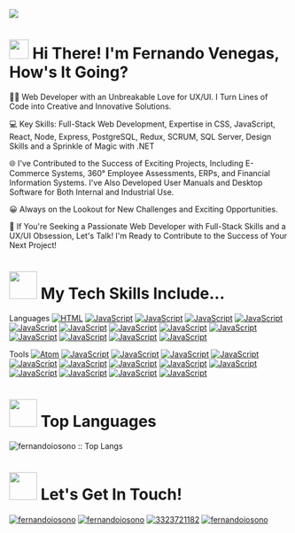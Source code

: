 <img src="https://media.licdn.com/dms/image/D4E16AQGufC6Nq5JLNw/profile-displaybackgroundimage-shrink_350_1400/0/1698950293218?e=1714003200&v=beta&t=U2ir8pNGfBYd3mhYcFPUX5hotWWAHAekdO5m9vkhNCo">

<h1>
  <img src="https://media.giphy.com/media/hvRJCLFzcasrR4ia7z/giphy.gif" width="35">
  <b> Hi There! I'm Fernando Venegas, How's It Going? </b>  
</h1>

👨‍🚀 Web Developer with an Unbreakable Love for UX/UI. I Turn Lines of Code into Creative and Innovative Solutions.

💻 Key Skills: Full-Stack Web Development, Expertise in CSS, JavaScript, React, Node, Express, PostgreSQL, Redux, SCRUM, SQL Server, Design Skills and a Sprinkle of Magic with .NET

🌐 I've Contributed to the Success of Exciting Projects, Including E-Commerce Systems, 360° Employee Assessments, ERPs, and Financial Information Systems. I've Also Developed User Manuals and Desktop Software for Both Internal and Industrial Use.

😀 Always on the Lookout for New Challenges and Exciting Opportunities.

🚀 If You're Seeking a Passionate Web Developer with Full-Stack Skills and a UX/UI Obsession, Let's Talk! I'm Ready to Contribute to the Success of Your Next Project!

<h1>
  <img src="https://media4.giphy.com/media/zSp9sfDhBt5SExPlHa/giphy.gif" width="50">
  <b> My Tech Skills Include... </b>  
</h1>

<p align="left">
  <!--<a href="https://skillicons.dev">
    <img src="https://skillicons.dev/icons?i=bash,cs,css,discord,dotnet,express,git,github,html,idea,jquery,linux,mysql,nodejs,postgres,powershell,react,redux,regex,sass,styledcomponents,sequelize,visualstudio,vite,webpack,wordpress&perline=14" />
  </a>-->
  
  Languages
  [![HTML](https://skillicons.dev/icons?i=html)](https://developer.mozilla.org/es/docs/Web/HTML)
  [![JavaScript](https://skillicons.dev/icons?i=js)](https://developer.mozilla.org/es/docs/Web/JavaScript)
  [![JavaScript](https://skillicons.dev/icons?i=js)](https://developer.mozilla.org/es/docs/Web/JavaScript)
  [![JavaScript](https://skillicons.dev/icons?i=js)](https://developer.mozilla.org/es/docs/Web/JavaScript)
  [![JavaScript](https://skillicons.dev/icons?i=js)](https://developer.mozilla.org/es/docs/Web/JavaScript)
  [![JavaScript](https://skillicons.dev/icons?i=js)](https://developer.mozilla.org/es/docs/Web/JavaScript)
  [![JavaScript](https://skillicons.dev/icons?i=js)](https://developer.mozilla.org/es/docs/Web/JavaScript)
  [![JavaScript](https://skillicons.dev/icons?i=js)](https://developer.mozilla.org/es/docs/Web/JavaScript)
  [![JavaScript](https://skillicons.dev/icons?i=js)](https://developer.mozilla.org/es/docs/Web/JavaScript)
  [![JavaScript](https://skillicons.dev/icons?i=js)](https://developer.mozilla.org/es/docs/Web/JavaScript)
  [![JavaScript](https://skillicons.dev/icons?i=js)](https://developer.mozilla.org/es/docs/Web/JavaScript)
  [![JavaScript](https://skillicons.dev/icons?i=js)](https://developer.mozilla.org/es/docs/Web/JavaScript)
  [![JavaScript](https://skillicons.dev/icons?i=js)](https://developer.mozilla.org/es/docs/Web/JavaScript)
  [![JavaScript](https://skillicons.dev/icons?i=js)](https://developer.mozilla.org/es/docs/Web/JavaScript)
  
  Tools
  [![Atom](https://skillicons.dev/icons?i=atom)](https://atom-editor.cc/)
  [![JavaScript](https://skillicons.dev/icons?i=js)](https://developer.mozilla.org/es/docs/Web/JavaScript)
  [![JavaScript](https://skillicons.dev/icons?i=js)](https://developer.mozilla.org/es/docs/Web/JavaScript)
  [![JavaScript](https://skillicons.dev/icons?i=js)](https://developer.mozilla.org/es/docs/Web/JavaScript)
  [![JavaScript](https://skillicons.dev/icons?i=js)](https://developer.mozilla.org/es/docs/Web/JavaScript)
  [![JavaScript](https://skillicons.dev/icons?i=js)](https://developer.mozilla.org/es/docs/Web/JavaScript)
  [![JavaScript](https://skillicons.dev/icons?i=js)](https://developer.mozilla.org/es/docs/Web/JavaScript)
  [![JavaScript](https://skillicons.dev/icons?i=js)](https://developer.mozilla.org/es/docs/Web/JavaScript)
  [![JavaScript](https://skillicons.dev/icons?i=js)](https://developer.mozilla.org/es/docs/Web/JavaScript)
  [![JavaScript](https://skillicons.dev/icons?i=js)](https://developer.mozilla.org/es/docs/Web/JavaScript)
  [![JavaScript](https://skillicons.dev/icons?i=js)](https://developer.mozilla.org/es/docs/Web/JavaScript)
  [![JavaScript](https://skillicons.dev/icons?i=js)](https://developer.mozilla.org/es/docs/Web/JavaScript)
  [![JavaScript](https://skillicons.dev/icons?i=js)](https://developer.mozilla.org/es/docs/Web/JavaScript)
  [![JavaScript](https://skillicons.dev/icons?i=js)](https://developer.mozilla.org/es/docs/Web/JavaScript)
</p>

<h1>
  <img src="https://media2.giphy.com/media/min28ijNNEE0ZqcOno/giphy.gif" width="50">
  <b> Top Languages </b>  
</h1>

<p>
  <img src="https://github-readme-stats.vercel.app/api/top-langs/?username=fernandoiosono&langs_count=10&theme=tokyonight&layout=compact" alt="fernandoiosono :: Top Langs" />
</p>

<h1>
  <img src="https://media0.giphy.com/media/Q7j00ghLGb0CMl08gY/giphy.gif" width="50">
  <b> Let's Get In Touch! </b>  
</h1>

<p>
  <a href="https://linkedin.com/in/fernandoiosono" target="blank"><img align="center" src="https://img.shields.io/badge/LinkedIn-0077B5?style=for-the-badge&logo=linkedin&logoColor=white" alt="fernandoiosono" /></a>
  <a href = "mailto:fernandoiosono@gmail.com" target="blank"><img align="center" src="https://img.shields.io/badge/Gmail-D14836?style=for-the-badge&logo=gmail&logoColor=white" alt="fernandoiosono" /></a>
  <a href="https://wa.me/523323721182" target="blank"><img align="center" src="https://img.shields.io/badge/WhatsApp-25D366?style=for-the-badge&logo=whatsapp&logoColor=white" alt="3323721182" /></a>
  <a href = "https://github.com/fernandoiosono" target="blank"><img align="center" src="https://img.shields.io/badge/GitHub-100000?style=for-the-badge&logo=github&logoColor=white" alt="fernandoiosono" /></a>
</p>
